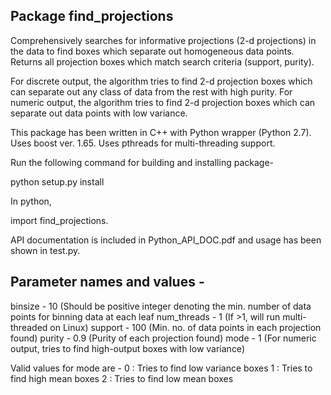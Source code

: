 Package find_projections
-----------------------------
Comprehensively searches for informative projections (2-d projections) in the data to find boxes which separate out homogeneous data points. 
Returns all projection boxes which match search criteria (support, purity).

For discrete output, the algorithm tries to find 2-d projection boxes which can separate out any class of data from the rest with high purity.
For numeric output, the algorithm tries to find 2-d projection boxes which can separate out data points  with low variance.

This package has been written in C++ with Python wrapper (Python 2.7).
Uses boost ver. 1.65.
Uses pthreads for multi-threading support.

Run the following command for building and installing package-

python setup.py install

In python,

import find_projections.

API documentation is included in Python_API_DOC.pdf and usage has been shown in test.py.

Parameter names and values -
-----------------------------
binsize - 10 (Should be positive integer denoting the min. number of data points for binning data at each leaf
num_threads - 1 (If >1, will run multi-threaded on Linux)
support - 100 (Min. no. of data points in each projection found)
purity - 0.9 (Purity of each projection found)
mode - 1 (For numeric output, tries to find high-output boxes with low variance)

Valid values for mode are -
0 : Tries to find low variance boxes
1 : Tries to find high mean boxes
2 : Tries to find low mean boxes

